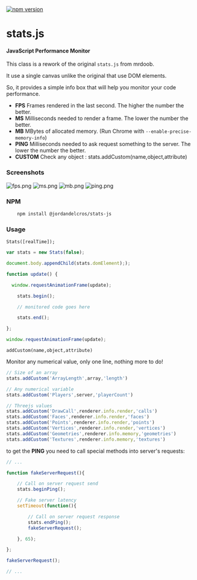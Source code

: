 [![npm version](https://badge.fury.io/js/%40jordandelcros%2Fstats-js.svg)](https://www.npmjs.com/package/@jordandelcros/stats-js)

# stats.js #

#### JavaScript Performance Monitor ####

This class is a rework of the original `stats.js` from mrdoob.

It use a single canvas unlike the original that use DOM elements.

So, it provides a simple info box that will help you monitor your code performance.

* **FPS** Frames rendered in the last second. The higher the number the better.
* **MS** Milliseconds needed to render a frame. The lower the number the better.
* **MB** MBytes of allocated memory. (Run Chrome with `--enable-precise-memory-info`)
* **PING** Milliseconds needed to ask request something to the server. The lower the number the better.
* **CUSTOM** Check any object : stats.addCustom(name,object,attribute)


### Screenshots ###

![fps.png](https://rawgit.com/JordanDelcros/stats-js/master/assets/screenshot-fps.png)
![ms.png](https://rawgit.com/JordanDelcros/stats-js/master/assets/screenshot-ms.png)
![mb.png](https://rawgit.com/JordanDelcros/stats-js/master/assets/screenshot-mb.png)
![ping.png](https://rawgit.com/JordanDelcros/stats-js/master/assets/screenshot-ping.png)

### NPM ###

```bash
	npm install @jordandelcros/stats-js
```

### Usage ###

`Stats([realTime]);`

```javascript
var stats = new Stats(false);

document.body.appendChild(stats.domElement););

function update() {

  window.requestAnimationFrame(update);

	stats.begin();

	// monitored code goes here

	stats.end();

};

window.requestAnimationFrame(update);
```

`addCustom(name,object,attribute)`

Monitor any numerical value, only one line, nothing more to do!

```javascript
// Size of an array
stats.addCustom('ArrayLength',array,'length')

// Any numerical variable
stats.addCustom('Players',server,'playerCount')

// Threejs values
stats.addCustom('DrawCall',renderer.info.render,'calls')
stats.addCustom('Faces',renderer.info.render,'faces')
stats.addCustom('Points',renderer.info.render,'points')
stats.addCustom('Vertices',renderer.info.render,'vertices')
stats.addCustom('Geometries',renderer.info.memory,'geometries')
stats.addCustom('Textures',renderer.info.memory,'textures')
```

to get the **PING** you need to call special methods into server's requests:

```javascript
// ...

function fakeServerRequest(){

	// Call on server request send
	stats.beginPing();

	// Fake server latency
	setTimeout(function(){

		// Call on server request response
		stats.endPing();
		fakeServerRequest();

	}, 65);

};

fakeServerRequest();

// ...
```

